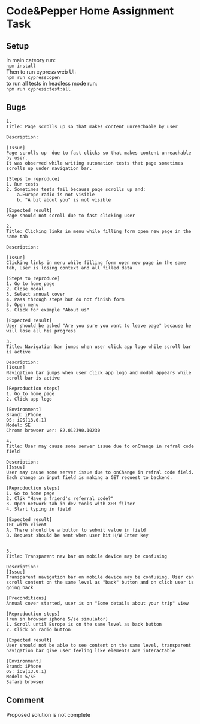 # Code&Pepper Home Assignment Task
## Setup
In main cateory run:\
```npm install```\
Then to run cypress web UI:\
```npm run cypress:open```\
to run all tests in headless mode run:\
```npm run cypress:test:all```

## Bugs

```
1.
Title: Page scrolls up so that makes content unreachable by user 

Description:

[Issue]
Page scrolls up  due to fast clicks so that makes content unreachable by user.
It was observed while writing automation tests that page sometimes scrolls up under navigation bar.

[Steps to reproduce]
1. Run tests 
2. Sometimes tests fail because page scrolls up and:
    a.Europe radio is not visible
    b. "A bit about you" is not visible

[Expected result]
Page should not scroll due to fast clicking user

2. 
Title: Clicking links in menu while filling form open new page in the same tab

Description:

[Issue]
Clicking links in menu while filling form open new page in the same tab, User is losing context and all filled data

[Steps to reproduce]
1. Go to home page
2. Close modal
3. Select annual cover
4. Pass through steps but do not finish form
5. Open menu
6. Click for example "About us"

[Expected result]
User should be asked "Are you sure you want to leave page" because he will lose all his progress

3.
Title: Navigation bar jumps when user click app logo while scroll bar is active

Description:
[Issue]
Navigation bar jumps when user click app logo and modal appears while scroll bar is active

[Reproduction steps]
1. Go to home page
2. Click app logo

[Environment]
Brand: iPhone
OS: iOS(13.0.1)
Model: SE
Chrome browser ver: 82.012390.10230

4. 
Title: User may cause some server issue due to onChange in refral code field

Description:
[Issue]
User may cause some server issue due to onChange in refral code field. Each change in input field is making a GET request to backend.

[Reproduction steps]
1. Go to home page
2. Clik "Have a friend's referral code?"
3. Open network tab in dev tools with XHR filter
4. Start typing in field

[Expected result]
TBC with client
A. There should be a button to submit value in field
B. Request should be sent when user hit H/W Enter key


5. 
Title: Transparent nav bar on mobile device may be confusing

Description:
[Issue]
Transparent navigation bar on mobile device may be confusing. User can scroll content on the same level as "back" button and on click user is going back

[Preconditions]
Annual cover started, user is on "Some details about your trip" view

[Reproduction steps]
(run in browser iphone 5/se simulator)
1. Scroll until Europe is on the same level as back button
2. Click on radio button

[Expected result]
User should not be able to see content on the same level, transparent navigation bar give user feeling like elements are interactable

[Environment]
Brand: iPhone
OS: iOS(13.0.1)
Model: 5/SE
Safari browser
```

## Comment
Proposed solution is not complete